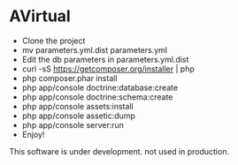 AVirtual
========================

- Clone the project
- mv parameters.yml.dist parameters.yml
- Edit the db parameters in parameters.yml.dist
- curl -sS https://getcomposer.org/installer | php
- php composer.phar install
- php app/console doctrine:database:create
- php app/console doctrine:schema:create
- php app/console assets:install
- php app/console assetic:dump
- php app/console server:run
- Enjoy!

This software is under development. not used in production.
